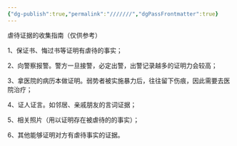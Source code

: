 ```yaml
---
{"dg-publish":true,"permalink":"///////","dgPassFrontmatter":true}
---
```


虐待证据的收集指南（仅供参考）

1、保证书、悔过书等证明有虐待的事实；

2、向警察报警。警方一旦接警，必定出警，出警记录越多的证明力会较高；

3、拿医院的病历本做证明。弱势者被实施暴力后，往往留下伤痕，因此需要去医院治疗；

4、证人证言。如邻居、亲戚朋友的言词证据；

5、相关照片（用以证明存在被虐待的的事实）；

6、其他能够证明对方有虐待事实的证据。